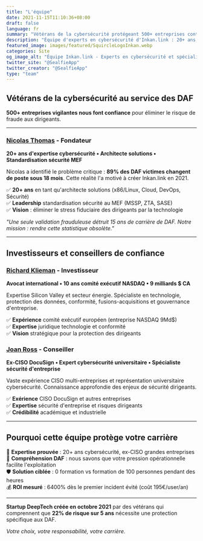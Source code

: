 ```yaml
---
title: "L'équipe"
date: 2021-11-15T11:10:36+08:00
draft: false
language: fr
summary: "Vétérans de la cybersécurité protégeant 500+ entreprises contre la fraude au DAF depuis 2021"
description: "Équipe d'experts en cybersécurité d'Inkan.link : 20+ ans d'expérience, spécialistes de la protection DAF. Startup DeepTech créée en 2021 par des vétérans de l'industrie pour éliminer le risque de fraude aux dirigeants."
featured_image: images/featured/SquircleLogoInkan.webp
categories: Site
og_image_alt: "Équipe Inkan.link - Experts en cybersécurité et spécialistes de l'innovation blockchain"
twitter_site: "@SealfieApp"
twitter_creator: "@SealfieApp"
type: "team"
---
```


## Vétérans de la cybersécurité au service des DAF

**500+ entreprises vigilantes nous font confiance** pour éliminer le risque de fraude aux dirigeants.

---

### [Nicolas Thomas](https://www.linkedin.com/in/nicolasthomasfr/) - Fondateur

**20+ ans d'expertise cybersécurité • Architecte solutions • Standardisation sécurité MEF**

Nicolas a identifié le problème critique : **89% des DAF victimes changent de poste sous 18 mois**. Cette réalité l'a motivé à créer Inkan.link en 2021.

✅ **20+ ans** en tant qu'architecte solutions (x86/Linux, Cloud, DevOps, Sécurité)  
✅ **Leadership** standardisation sécurité au MEF (MSSP, ZTA, SASE)  
✅ **Vision** : éliminer le stress fiduciaire des dirigeants par la technologie

*"Une seule validation frauduleuse détruit 15 ans de carrière de DAF. Notre mission : rendre cette statistique obsolète."*

---

## Investisseurs et conseillers de confiance

### [Richard Klieman](https://fr.linkedin.com/in/richard-klieman-8006b89/fr) - Investisseur

**Avocat international • 10 ans comité exécutif NASDAQ • 9 milliards $ CA**

Expertise Silicon Valley et secteur énergie. Spécialiste en technologie, protection des données, conformité, fusions-acquisitions et gouvernance d'entreprise.

✅ **Expérience** comité exécutif européen (entreprise NASDAQ 9Md$)  
✅ **Expertise** juridique technologie et conformité  
✅ **Vision** stratégique pour la protection des dirigeants

### [Joan Ross](https://www.linkedin.com/in/joanross/) - Conseiller

**Ex-CISO DocuSign • Expert cybersécurité universitaire • Spécialiste sécurité d'entreprise**

Vaste expérience CISO multi-entreprises et représentation universitaire cybersécurité. Connaissance approfondie des enjeux de sécurité dirigeants.

✅ **Exérience** CISO DocuSign et autres entreprises  
✅ **Expertise** sécurité d'entreprise et risques dirigeants  
✅ **Crédibilité** académique et industrielle

---

## Pourquoi cette équipe protège votre carrière

🎯 **Expertise prouvée** : 20+ ans cybersécurité, ex-CISO grandes entreprises  
💼 **Compréhension DAF** : nous savons que votre pression opérationnelle facilite l'exploitation  
🛡️ **Solution ciblée** : 0 formation vs formation de 100 personnes pendant des heures  
💰 **ROI mesuré** : 6400% dès le premier incident évité (coût 195€/user/an)

---

**Startup DeepTech créée en octobre 2021** par des vétérans qui comprennent que **22% de risque sur 5 ans** nécessite une protection spécifique aux DAF.

*Votre choix, votre responsabilité, votre carrière.*
